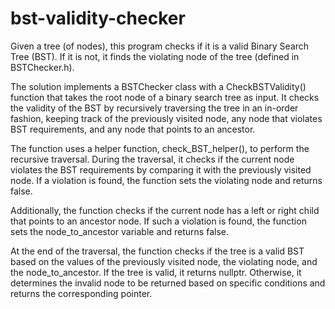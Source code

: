# bst-validity-checker
Given a tree (of nodes), this program checks if it is a valid Binary Search Tree (BST). If it is not, it finds the violating node of the tree (defined in BSTChecker.h).

The solution implements a BSTChecker class with a CheckBSTValidity() function that takes the root node of a binary search tree as input. It checks the validity of the BST by recursively traversing the tree in an in-order fashion, keeping track of the previously visited node, any node that violates BST requirements, and any node that points to an ancestor.

The function uses a helper function, check_BST_helper(), to perform the recursive traversal. During the traversal, it checks if the current node violates the BST requirements by comparing it with the previously visited node. If a violation is found, the function sets the violating node and returns false.

Additionally, the function checks if the current node has a left or right child that points to an ancestor node. If such a violation is found, the function sets the node_to_ancestor variable and returns false.

At the end of the traversal, the function checks if the tree is a valid BST based on the values of the previously visited node, the violating node, and the node_to_ancestor. If the tree is valid, it returns nullptr. Otherwise, it determines the invalid node to be returned based on specific conditions and returns the corresponding pointer.
